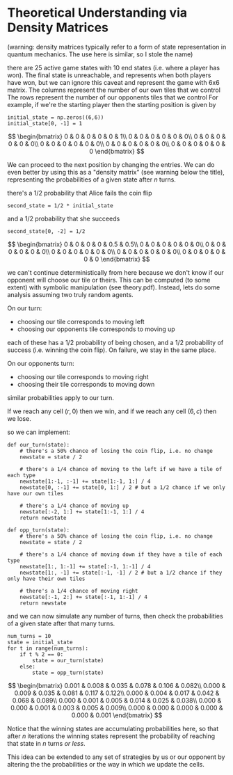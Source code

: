 # Theoretical Understanding via Density Matrices
(warning: density matrices typically refer to a form of state representation in quantum mechanics.
The use here is similar, so I stole the name)

there are 25 active game states with 10 end states (i.e. where a player has won). 
The final state is unreachable, and represents when both players have won, but we can ignore this caveat and represent the game with 6x6 matrix.
The columns represent the number of our own tiles that we control
The rows represent the number of our opponents tiles that we control
For example, if we're the starting player then the starting position is given by

```
initial_state = np.zeros((6,6))
initial_state[0, -1] = 1
```

$$
\begin{bmatrix}
0 & 0 & 0 & 0 & 0 & 1\\
0 & 0 & 0 & 0 & 0 & 0\\
0 & 0 & 0 & 0 & 0 & 0\\
0 & 0 & 0 & 0 & 0 & 0\\
0 & 0 & 0 & 0 & 0 & 0\\
0 & 0 & 0 & 0 & 0 & 0
\end{bmatrix}
$$

We can proceed to the next position by changing the entries.
We can do even better by using this as a "density matrix" (see warning below the title), representing the probabilities of a given state after $n$ turns.

there's a 1/2 probability that Alice fails the coin flip
```
second_state = 1/2 * initial_state
```

and a 1/2 probability that she succeeds
```
second_state[0, -2] = 1/2
```

$$
\begin{bmatrix}
0 & 0 & 0 & 0 & 0.5 & 0.5\\
0 & 0 & 0 & 0 & 0 & 0\\
0 & 0 & 0 & 0 & 0 & 0\\
0 & 0 & 0 & 0 & 0 & 0\\
0 & 0 & 0 & 0 & 0 & 0\\
0 & 0 & 0 & 0 & 0 & 0
\end{bmatrix}
$$

we can't continue deterministically from here because we don't know if our opponent will choose our tile or theirs.
This can be computed (to some extent) with symbolic manipulation (see theory.pdf).
Instead, lets do some analysis assuming two truly random agents.

On our turn:
- choosing our tile corresponds to moving left
- choosing our opponents tile corresponds to moving up

each of these has a 1/2 probability of being chosen, and a 1/2 probability of
success (i.e. winning the coin flip).
On failure, we stay in the same place.

On our opponents turn:
- choosing our tile corresponds to moving right
- choosing their tile corresponds to moving down

similar probabilities apply to our turn.

If we reach any cell $(r, 0)$ then we win, and if we reach any cell $(6, c)$ then we lose.

so we can implement:
```
def our_turn(state):
    # there's a 50% chance of losing the coin flip, i.e. no change
    newstate = state / 2

    # there's a 1/4 chance of moving to the left if we have a tile of each type
    newstate[1:-1, :-1] += state[1:-1, 1:] / 4
    newstate[0, :-1] += state[0, 1:] / 2 # but a 1/2 chance if we only have our own tiles

    # there's a 1/4 chance of moving up
    newstate[:-2, 1:] += state[1:-1, 1:] / 4
    return newstate

def opp_turn(state):
    # there's a 50% chance of losing the coin flip, i.e. no change
    newstate = state / 2

    # there's a 1/4 chance of moving down if they have a tile of each type
    newstate[1:, 1:-1] += state[:-1, 1:-1] / 4
    newstate[1:, -1] += state[:-1, -1] / 2 # but a 1/2 chance if they only have their own tiles

    # there's a 1/4 chance of moving right
    newstate[:-1, 2:] += state[:-1, 1:-1] / 4
    return newstate
```

and we can now simulate any number of turns, then check the probabilities of
a given state after that many turns.

```
num_turns = 10
state = initial_state
for t in range(num_turns):
    if t % 2 == 0:
        state = our_turn(state)
    else:
        state = opp_turn(state)
```

$$
\begin{bmatrix}
0.001 & 0.008 & 0.035 & 0.078 & 0.106 & 0.082\\
0.000 & 0.009 & 0.035 & 0.081 & 0.117 & 0.122\\
0.000 & 0.004 & 0.017 & 0.042 & 0.068 & 0.089\\
0.000 & 0.001 & 0.005 & 0.014 & 0.025 & 0.038\\
0.000 & 0.000 & 0.001 & 0.003 & 0.005 & 0.009\\
0.000 & 0.000 & 0.000 & 0.000 & 0.000 & 0.001
\end{bmatrix}
$$

Notice that the winning states are accumulating probabilities here, so that after $n$ iterations the winning states represent the probability of reaching that state in $n$ turns *or less*.

This idea can be extended to any set of strategies by us or our opponent by altering the the probabilities or the way in which we update the cells.
